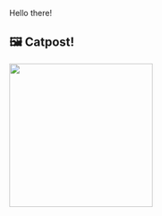 Hello there!



## 🖼️ Catpost!

<sub>
    <img src="https://cdn2.thecatapi.com/images/22KnaxMgV.jpg" height="256">
</sub>

